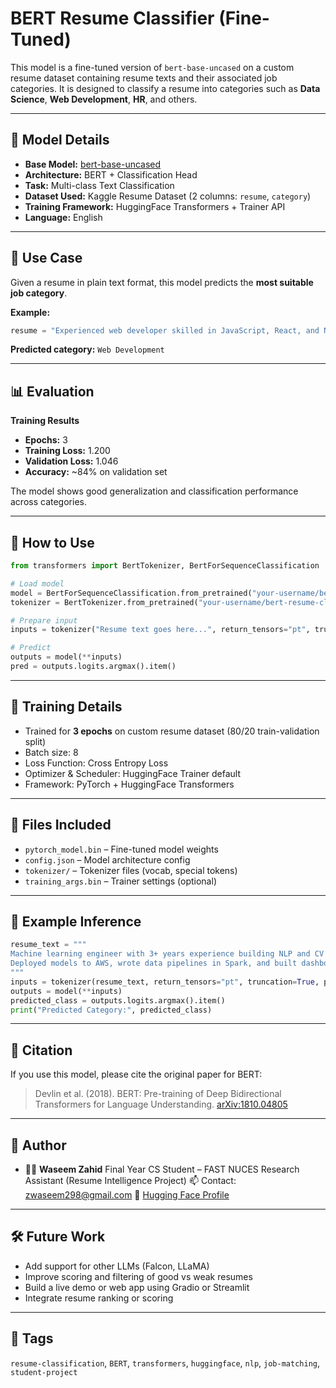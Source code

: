 # BERT Resume Classifier (Fine-Tuned)

This model is a fine-tuned version of `bert-base-uncased` on a custom resume dataset containing resume texts and their associated job categories. It is designed to classify a resume into categories such as **Data Science**, **Web Development**, **HR**, and others.

---

## 📌 Model Details

- **Base Model:** [bert-base-uncased](https://huggingface.co/bert-base-uncased)
- **Architecture:** BERT + Classification Head
- **Task:** Multi-class Text Classification
- **Dataset Used:** Kaggle Resume Dataset (2 columns: `resume`, `category`)
- **Training Framework:** HuggingFace Transformers + Trainer API
- **Language:** English

---

## 🧠 Use Case

Given a resume in plain text format, this model predicts the **most suitable job category**.

**Example:**

```python
resume = "Experienced web developer skilled in JavaScript, React, and Node.js..."
````

**Predicted category:** `Web Development`

---

## 📊 Evaluation

**Training Results**

* **Epochs:** 3
* **Training Loss:** 1.200
* **Validation Loss:** 1.046
* **Accuracy:** \~84% on validation set

The model shows good generalization and classification performance across categories.

---

## 🔬 How to Use

```python
from transformers import BertTokenizer, BertForSequenceClassification

# Load model
model = BertForSequenceClassification.from_pretrained("your-username/bert-resume-classifier")
tokenizer = BertTokenizer.from_pretrained("your-username/bert-resume-classifier")

# Prepare input
inputs = tokenizer("Resume text goes here...", return_tensors="pt", truncation=True, padding=True)

# Predict
outputs = model(**inputs)
pred = outputs.logits.argmax().item()
```

---

## 🚀 Training Details

* Trained for **3 epochs** on custom resume dataset (80/20 train-validation split)
* Batch size: 8
* Loss Function: Cross Entropy Loss
* Optimizer & Scheduler: HuggingFace Trainer default
* Framework: PyTorch + HuggingFace Transformers

---

## 📁 Files Included

* `pytorch_model.bin` – Fine-tuned model weights
* `config.json` – Model architecture config
* `tokenizer/` – Tokenizer files (vocab, special tokens)
* `training_args.bin` – Trainer settings (optional)

---

## 🧪 Example Inference

```python
resume_text = """
Machine learning engineer with 3+ years experience building NLP and CV models using PyTorch and TensorFlow. 
Deployed models to AWS, wrote data pipelines in Spark, and built dashboards with Streamlit.
"""
inputs = tokenizer(resume_text, return_tensors="pt", truncation=True, padding=True)
outputs = model(**inputs)
predicted_class = outputs.logits.argmax().item()
print("Predicted Category:", predicted_class)
```

---

## 🧾 Citation

If you use this model, please cite the original paper for BERT:

> Devlin et al. (2018). BERT: Pre-training of Deep Bidirectional Transformers for Language Understanding.
> [arXiv:1810.04805](https://arxiv.org/abs/1810.04805)

---

## 🙋 Author

* 👨‍💻 **Waseem Zahid**
  Final Year CS Student – FAST NUCES
  Research Assistant (Resume Intelligence Project)
  📫 Contact: zwaseem298@gmail.com
  🔗 [Hugging Face Profile](https://huggingface.co/zwaseem298-fast-nuces)

---

## 🛠 Future Work

* Add support for other LLMs (Falcon, LLaMA)
* Improve scoring and filtering of good vs weak resumes
* Build a live demo or web app using Gradio or Streamlit
* Integrate resume ranking or scoring

---

## 🔖 Tags

`resume-classification`, `BERT`, `transformers`, `huggingface`, `nlp`, `job-matching`, `student-project`
